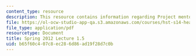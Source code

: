```yaml
---
content_type: resource
description: This resource contains information regarding Project mentor presentations.
file: https://ol-ocw-studio-app-qa.s3.amazonaws.com/courses/hst-s14-health-information-systems-to-improve-quality-of-care-in-resource-poor-settings-spring-2012/b65f60c407c8ec286d86ad19f28d7c0b_MITHST_S14S12_lec04e_1201.pdf
file_type: application/pdf
resourcetype: Document
title: Spring 2012 Lecture 1.5
uid: b65f60c4-07c8-ec28-6d86-ad19f28d7c0b
---
```


